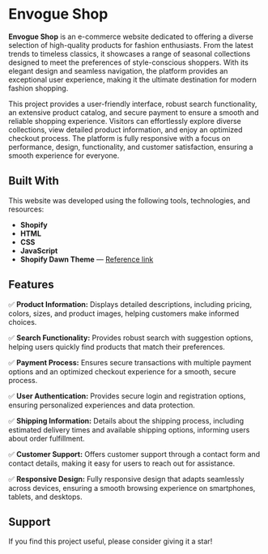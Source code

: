 # Envogue Shop

**Envogue Shop** is an e-commerce website dedicated to offering a diverse selection of high-quality products for fashion enthusiasts. From the latest trends to timeless classics, it showcases a range of seasonal collections designed to meet the preferences of style-conscious shoppers. With its elegant design and seamless navigation, the platform provides an exceptional user experience, making it the ultimate destination for modern fashion shopping.

This project provides a user-friendly interface, robust search functionality, an extensive product catalog, and secure payment to ensure a smooth and reliable shopping experience. Visitors can effortlessly explore diverse collections, view detailed product information, and enjoy an optimized checkout process. The platform is fully responsive with a focus on performance, design, functionality, and customer satisfaction, ensuring a smooth experience for everyone.

## Built With

This website was developed using the following tools, technologies, and resources:
- **Shopify**
- **HTML**
- **CSS**
- **JavaScript**
- **Shopify Dawn Theme** — [Reference link](https://themes.shopify.com/themes/dawn/styles/default)

## Features

✅ **Product Information:** Displays detailed descriptions, including pricing, colors, sizes, and product images, helping customers make informed choices.

✅ **Search Functionality:** Provides robust search with suggestion options, helping users quickly find products that match their preferences.

✅ **Payment Process:** Ensures secure transactions with multiple payment options and an optimized checkout experience for a smooth, secure process.

✅ **User Authentication:** Provides secure login and registration options, ensuring personalized experiences and data protection.

✅ **Shipping Information:** Details about the shipping process, including estimated delivery times and available shipping options, informing users about order fulfillment.

✅ **Customer Support:** Offers customer support through a contact form and contact details, making it easy for users to reach out for assistance.

✅ **Responsive Design:** Fully responsive design that adapts seamlessly across devices, ensuring a smooth browsing experience on smartphones, tablets, and desktops.

## Support

If you find this project useful, please consider giving it a star!
